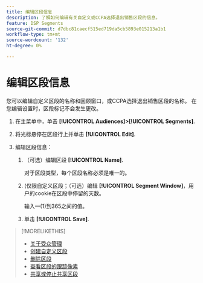 ```yaml
---
title: 编辑区段信息
description: 了解如何编辑有关自定义或CCPA选择退出销售区段的信息。
feature: DSP Segments
source-git-commit: d7dbc81caecf515ed719da5cb5893e015213a1b1
workflow-type: tm+mt
source-wordcount: '132'
ht-degree: 0%

---
```


# 编辑区段信息

您可以编辑自定义区段的名称和回顾窗口，或CCPA选择退出销售区段的名称。 在您编辑设置时，区段标记不会发生更改。

1. 在主菜单中，单击 **[!UICONTROL Audiences]>[!UICONTROL Segments]**.

1. 将光标悬停在区段行上并单击 **[!UICONTROL Edit]**.

1. 编辑区段信息：

   1. （可选）编辑区段 **[!UICONTROL Name]**.

      对于区段类型，每个区段名称必须是唯一的。

   1. (仅限自定义区段；（可选）编辑 **[!UICONTROL Segment Window]**，用户的cookie在区段中停留的天数。

      输入一(1)到365之间的值。

   1. 单击 **[!UICONTROL Save]**.

>[!MORELIKETHIS]
>
>* [关于受众管理](audience-about.md)
>* [创建自定义区段](custom-segment-create.md)
>* [删除区段](segment-delete.md)
>* [查看区段的跟踪像素](segment-view-pixels.md)
>* [共享或停止共享区段](segment-share.md)

